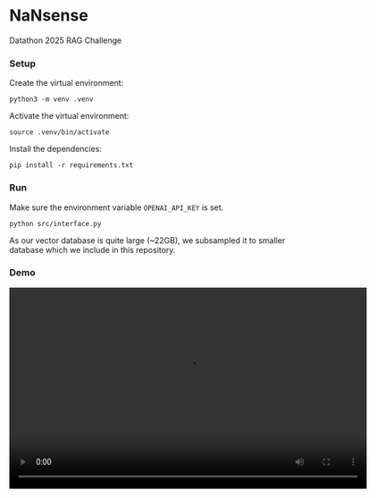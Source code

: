 # NaNsense

Datathon 2025 RAG Challenge

### Setup

Create the virtual environment:
```
python3 -m venv .venv
```

Activate the virtual environment:
```
source .venv/bin/activate
```

Install the dependencies:
```
pip install -r requirements.txt
```

### Run

Make sure the environment variable `OPENAI_API_KEY` is set.

```
python src/interface.py
```

As our vector database is quite large (~22GB), we subsampled it to smaller database which we include in this repository.

### Demo

<video width="640" height="360" controls>
  <source src="screen_recording.mp4" type="video/mp4">
  Your browser does not support the video tag.
</video>